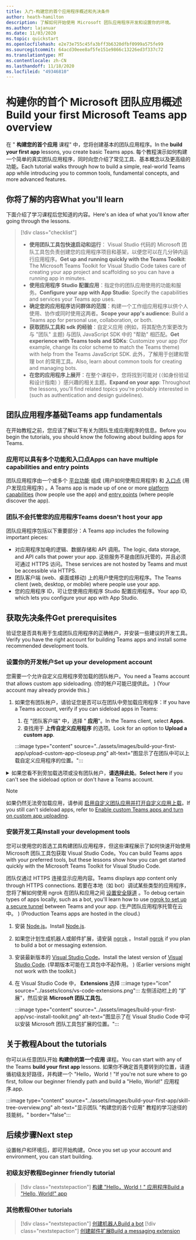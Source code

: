 ```yaml
---
title: 入门-构建您的首个应用程序概述和先决条件
author: heath-hamilton
description: 了解如何开始使用 Microsoft 团队应用程序开发和设置你的环境。
ms.author: lajanuar
ms.date: 11/03/2020
ms.topic: quickstart
ms.openlocfilehash: e2e73e755c45fa3bff3b6320dfbf0999a575fe99
ms.sourcegitcommit: 64acd30eee8af5fe151e9866c13226ed3f337c72
ms.translationtype: MT
ms.contentlocale: zh-CN
ms.lasthandoff: 11/18/2020
ms.locfileid: "49346810"
---
```

# <a name="build-your-first-microsoft-teams-app-overview"></a><span data-ttu-id="35a7d-103">构建你的首个 Microsoft 团队应用概述</span><span class="sxs-lookup"><span data-stu-id="35a7d-103">Build your first Microsoft Teams app overview</span></span>

<span data-ttu-id="35a7d-104">在 " **构建您的首个应用** 课程" 中，您将创建基本的团队应用程序。</span><span class="sxs-lookup"><span data-stu-id="35a7d-104">In the **build your first app** lessons, you create basic Teams apps.</span></span> <span data-ttu-id="35a7d-105">每个教程演示如何构建一个简单的真实团队应用程序，同时向您介绍了常见工具、基本概念以及更高级的功能。</span><span class="sxs-lookup"><span data-stu-id="35a7d-105">Each tutorial walks through how to build a simple, real-world Teams app while introducing you to common tools, fundamental concepts, and more advanced features.</span></span>

## <a name="what-youll-learn"></a><span data-ttu-id="35a7d-106">你将了解的内容</span><span class="sxs-lookup"><span data-stu-id="35a7d-106">What you'll learn</span></span>

<span data-ttu-id="35a7d-107">下面介绍了学习课程后您知道的内容。</span><span class="sxs-lookup"><span data-stu-id="35a7d-107">Here's an idea of what you'll know after going through the lessons.</span></span>

> [!div class="checklist"]
  >
  > * <span data-ttu-id="35a7d-108">**使用团队工具包快速启动和运行**： Visual Studio 代码的 Microsoft 团队工具包负责创建您的应用程序项目和基架，以便您可以在几分钟内运行应用程序。</span><span class="sxs-lookup"><span data-stu-id="35a7d-108">**Get up and running quickly with the Teams Toolkit**: The Microsoft Teams Toolkit for Visual Studio Code takes care of creating your app project and scaffolding so you can have a running app in minutes.</span></span>
  > * <span data-ttu-id="35a7d-109">**使用应用程序 Studio 配置应用**：指定你的团队应用使用的功能和服务。</span><span class="sxs-lookup"><span data-stu-id="35a7d-109">**Configure your app with App Studio**: Specify the capabilities and services your Teams app uses.</span></span>
  > * <span data-ttu-id="35a7d-110">**确定您的应用程序访问群体的范围**：构建一个工作组应用程序以供个人使用、协作或同时使用这两者。</span><span class="sxs-lookup"><span data-stu-id="35a7d-110">**Scope your app's audience**: Build a Teams app for personal use, collaboration, or both.</span></span>
  > * <span data-ttu-id="35a7d-111">**获取团队工具和 sdk 的经验**：自定义应用 (例如，将其配色方案更改为与 "团队" 主题) 与团队 JavaScript SDK 中的 "帮助" 相匹配。</span><span class="sxs-lookup"><span data-stu-id="35a7d-111">**Get experience with Teams tools and SDKs**: Customize your app (for example, change its color scheme to match the Teams theme) with help from the Teams JavaScript SDK.</span></span> <span data-ttu-id="35a7d-112">此外，了解用于创建和管理 bot 的常用工具。</span><span class="sxs-lookup"><span data-stu-id="35a7d-112">Also, learn about common tools for creating and managing bots.</span></span>
  > * <span data-ttu-id="35a7d-113">**在您的应用程序上展开**：在整个课程中，您将找到可能对 (（如身份验证和设计指南) ）感兴趣的相关主题。</span><span class="sxs-lookup"><span data-stu-id="35a7d-113">**Expand on your app**: Throughout the lessons, you'll find related topics you're probably interested in (such as authentication and design guidelines).</span></span>

## <a name="teams-app-fundamentals"></a><span data-ttu-id="35a7d-114">团队应用程序基础</span><span class="sxs-lookup"><span data-stu-id="35a7d-114">Teams app fundamentals</span></span>

<span data-ttu-id="35a7d-115">在开始教程之前，您应该了解以下有关为团队生成应用程序的信息。</span><span class="sxs-lookup"><span data-stu-id="35a7d-115">Before you begin the tutorials, you should know the following about building apps for Teams.</span></span>

### <a name="apps-can-have-multiple-capabilities-and-entry-points"></a><span data-ttu-id="35a7d-116">应用可以具有多个功能和入口点</span><span class="sxs-lookup"><span data-stu-id="35a7d-116">Apps can have multiple capabilities and entry points</span></span>

<span data-ttu-id="35a7d-117">团队应用程序由一个或多个 [平台功能](../concepts/capabilities-overview.md) 组成 (用户如何使用应用程序) 和 [入口点](../concepts/extensibility-points.md) (用户发现应用程序) 。</span><span class="sxs-lookup"><span data-stu-id="35a7d-117">A Teams app is made up of one or more [platform capabilities](../concepts/capabilities-overview.md) (how people use the app) and [entry points](../concepts/extensibility-points.md) (where people discover the app).</span></span>

### <a name="teams-doesnt-host-your-app"></a><span data-ttu-id="35a7d-118">团队不会托管您的应用程序</span><span class="sxs-lookup"><span data-stu-id="35a7d-118">Teams doesn't host your app</span></span>

<span data-ttu-id="35a7d-119">团队应用程序包括以下重要部分：</span><span class="sxs-lookup"><span data-stu-id="35a7d-119">A Teams app includes the following important pieces:</span></span>

* <span data-ttu-id="35a7d-120">对应用程序加电的逻辑、数据存储和 API 调用。</span><span class="sxs-lookup"><span data-stu-id="35a7d-120">The logic, data storage, and API calls that power your app.</span></span> <span data-ttu-id="35a7d-121">这些服务不是由团队托管的，并且必须可通过 HTTPS 访问。</span><span class="sxs-lookup"><span data-stu-id="35a7d-121">These services are not hosted by Teams and must be accessible via HTTPS.</span></span>
* <span data-ttu-id="35a7d-122">团队客户端 (web、桌面或移动) 上的用户使用您的应用程序。</span><span class="sxs-lookup"><span data-stu-id="35a7d-122">The Teams client (web, desktop, or mobile) where people use your app.</span></span>
* <span data-ttu-id="35a7d-123">您的应用程序 ID，可让您使用应用程序 Studio 配置应用程序。</span><span class="sxs-lookup"><span data-stu-id="35a7d-123">Your app ID, which lets you configure your app with App Studio.</span></span>

## <a name="get-prerequisites"></a><span data-ttu-id="35a7d-124">获取先决条件</span><span class="sxs-lookup"><span data-stu-id="35a7d-124">Get prerequisites</span></span>

<span data-ttu-id="35a7d-125">验证您是否具有用于生成团队应用程序的正确帐户，并安装一些建议的开发工具。</span><span class="sxs-lookup"><span data-stu-id="35a7d-125">Verify you have the right account for building Teams apps and install some recommended development tools.</span></span>

### <a name="set-up-your-development-account"></a><span data-ttu-id="35a7d-126">设置你的开发帐户</span><span class="sxs-lookup"><span data-stu-id="35a7d-126">Set up your development account</span></span>

<span data-ttu-id="35a7d-127">您需要一个允许自定义应用程序旁加载的团队帐户。</span><span class="sxs-lookup"><span data-stu-id="35a7d-127">You need a Teams account that allows custom app sideloading.</span></span> <span data-ttu-id="35a7d-128"> (你的帐户可能已提供此。 ) </span><span class="sxs-lookup"><span data-stu-id="35a7d-128">(Your account may already provide this.)</span></span>

1. <span data-ttu-id="35a7d-129">如果您有团队帐户，请验证您是否可以在团队中旁加载应用程序：</span><span class="sxs-lookup"><span data-stu-id="35a7d-129">If you have a Teams account, verify if you can sideload apps in Teams:</span></span>
    1. <span data-ttu-id="35a7d-130">在 "团队客户端" 中，选择 " **应用**"。</span><span class="sxs-lookup"><span data-stu-id="35a7d-130">In the Teams client, select **Apps**.</span></span>
    1. <span data-ttu-id="35a7d-131">查找用于 **上传自定义应用程序** 的选项。</span><span class="sxs-lookup"><span data-stu-id="35a7d-131">Look for an option to **Upload a custom app**.</span></span>

    :::image type="content" source="../assets/images/build-your-first-app/upload-custom-app-closeup.png" alt-text="图显示了在团队中可以上载自定义应用程序的位置。":::

<!-- markdownlint-disable MD033 -->
<details>

<summary><span data-ttu-id="35a7d-133">如果您看不到旁加载选项或没有团队帐户，<b>请选择此处</b>。</span><span class="sxs-lookup"><span data-stu-id="35a7d-133"><b>Select here</b> if you can't see the sideload option or don't have a Teams account.</span></span></summary>

<span data-ttu-id="35a7d-134">你可以通过加入 Microsoft 365 开发人员计划获取免费的团队测试帐户，以允许应用旁加载。</span><span class="sxs-lookup"><span data-stu-id="35a7d-134">You can get a free Teams test account that allows app sideloading by joining the Microsoft 365 developer program.</span></span> <span data-ttu-id="35a7d-135"> (注册过程大约需要两分钟时间。 ) </span><span class="sxs-lookup"><span data-stu-id="35a7d-135">(The registration process takes approximately two minutes.)</span></span>

1. <span data-ttu-id="35a7d-136">转到 [Microsoft 365 开发人员计划](https://developer.microsoft.com/microsoft-365/dev-program)。</span><span class="sxs-lookup"><span data-stu-id="35a7d-136">Go to the [Microsoft 365 developer program](https://developer.microsoft.com/microsoft-365/dev-program).</span></span>
1. <span data-ttu-id="35a7d-137">选择 " **立即加入** "，然后按照屏幕上的说明操作。</span><span class="sxs-lookup"><span data-stu-id="35a7d-137">Select **Join Now** and follow the onscreen instructions.</span></span>
1. <span data-ttu-id="35a7d-138">进入 "欢迎" 屏幕时，选择 " **设置 E5 订阅**"。</span><span class="sxs-lookup"><span data-stu-id="35a7d-138">When you get to the welcome screen, select **Set up E5 subscription**.</span></span>
1. <span data-ttu-id="35a7d-139">设置管理员帐户。</span><span class="sxs-lookup"><span data-stu-id="35a7d-139">Set up your administrator account.</span></span> <span data-ttu-id="35a7d-140">完成后，您应该会看到类似这样的屏幕。</span><span class="sxs-lookup"><span data-stu-id="35a7d-140">Once you finish, you should see a screen like this.</span></span>
:::image type="content" source="../assets/images/build-your-first-app/dev-program-subscription.png" alt-text="注册 Microsoft 365 开发人员计划后，您会看到的示例。":::
1. <span data-ttu-id="35a7d-142">使用刚刚设置的管理员帐户登录到团队。</span><span class="sxs-lookup"><span data-stu-id="35a7d-142">Log in to Teams using the administrator account you just set up.</span></span>
1. <span data-ttu-id="35a7d-143">验证您是否现在已 **上载自定义应用程序** 选项。</span><span class="sxs-lookup"><span data-stu-id="35a7d-143">Verify if you now have the **Upload a custom app** option.</span></span>

</details>

> [!Note]
> <span data-ttu-id="35a7d-144">如果仍然无法旁加载应用，请参阅 [启用自定义团队应用并打开自定义应用上载](https://docs.microsoft.com/microsoftteams/platform/concepts/build-and-test/prepare-your-o365-tenant#enable-custom-teams-apps-and-turn-on-custom-app-uploading)。</span><span class="sxs-lookup"><span data-stu-id="35a7d-144">If you still can't sideload apps, refer to [Enable custom Teams apps and turn on custom app uploading](https://docs.microsoft.com/microsoftteams/platform/concepts/build-and-test/prepare-your-o365-tenant#enable-custom-teams-apps-and-turn-on-custom-app-uploading).</span></span>

### <a name="install-your-development-tools"></a><span data-ttu-id="35a7d-145">安装开发工具</span><span class="sxs-lookup"><span data-stu-id="35a7d-145">Install your development tools</span></span>

<span data-ttu-id="35a7d-146">您可以使用您的首选工具构建团队应用程序，但这些课程展示了如何快速开始使用 Microsoft 团队工具包获取 Visual Studio Code。</span><span class="sxs-lookup"><span data-stu-id="35a7d-146">You can build Teams apps with your preferred tools, but these lessons show how you can get started quickly with the Microsoft Teams Toolkit for Visual Studio Code.</span></span>

<span data-ttu-id="35a7d-147">团队仅通过 HTTPS 连接显示应用内容。</span><span class="sxs-lookup"><span data-stu-id="35a7d-147">Teams displays app content only through HTTPS connections.</span></span> <span data-ttu-id="35a7d-148">若要在本地（如 bot）调试某些类型的应用程序，您将了解如何使用 ngrok 在团队和应用之间 [设置安全隧道](../concepts/build-and-test/debug.md#locally-hosted) 。</span><span class="sxs-lookup"><span data-stu-id="35a7d-148">To debug certain types of apps locally, such as a bot, you'll learn how to use [ngrok to set up a secure tunnel](../concepts/build-and-test/debug.md#locally-hosted) between Teams and your app.</span></span> <span data-ttu-id="35a7d-149"> (生产团队应用程序托管在云中。 ) </span><span class="sxs-lookup"><span data-stu-id="35a7d-149">(Production Teams apps are hosted in the cloud.)</span></span>

1. <span data-ttu-id="35a7d-150">安装 [Node.js](https://nodejs.org/en/)。</span><span class="sxs-lookup"><span data-stu-id="35a7d-150">Install [Node.js](https://nodejs.org/en/).</span></span>
1. <span data-ttu-id="35a7d-151">如果您计划生成机器人或邮件扩展，请安装 [ngrok](https://ngrok.com/download) 。</span><span class="sxs-lookup"><span data-stu-id="35a7d-151">Install [ngrok](https://ngrok.com/download) if you plan to build a bot or messaging extension.</span></span>
1. <span data-ttu-id="35a7d-152">安装最新版本的 [Visual Studio Code](https://code.visualstudio.com/download)。</span><span class="sxs-lookup"><span data-stu-id="35a7d-152">Install the latest version of [Visual Studio Code](https://code.visualstudio.com/download).</span></span> <span data-ttu-id="35a7d-153"> (早期版本可能在工具包中不起作用。 ) </span><span class="sxs-lookup"><span data-stu-id="35a7d-153">(Earlier versions might not work with the toolkit.)</span></span>
1. 在 Visual Studio Code 中， **Extensions** 选择 :::image type="icon" source="../assets/icons/vs-code-extensions.png"::: 左侧活动栏上的 "扩展"，然后安装 **Microsoft 团队工具包**。

    :::image type="content" source="../assets/images/build-your-first-app/vsc-install-toolkit.png" alt-text="图显示了在 Visual Studio Code 中可以安装 Microsoft 团队工具包扩展的位置。":::

## <a name="about-the-tutorials"></a><span data-ttu-id="35a7d-156">关于教程</span><span class="sxs-lookup"><span data-stu-id="35a7d-156">About the tutorials</span></span>

<span data-ttu-id="35a7d-157">你可以从任意团队开始 **构建你的第一个应用** 课程。</span><span class="sxs-lookup"><span data-stu-id="35a7d-157">You can start with any of the Teams **build your first app** lessons.</span></span> <span data-ttu-id="35a7d-158">如果你不确定首先要转到的位置，请遵循初级友好路径，并构建一个 "Hello，World！"</span><span class="sxs-lookup"><span data-stu-id="35a7d-158">If you're not sure where to go first, follow our beginner friendly path and build a "Hello, World!"</span></span> <span data-ttu-id="35a7d-159">应用程序.</span><span class="sxs-lookup"><span data-stu-id="35a7d-159">app.</span></span>

:::image type="content" source="../assets/images/build-your-first-app/skill-tree-overview.png" alt-text="显示团队 &quot;构建您的首个应用&quot; 教程的学习途径的技能树。" border="false":::

## <a name="next-step"></a><span data-ttu-id="35a7d-161">后续步骤</span><span class="sxs-lookup"><span data-stu-id="35a7d-161">Next step</span></span>

<span data-ttu-id="35a7d-162">设置帐户和环境后，即可开始构建。</span><span class="sxs-lookup"><span data-stu-id="35a7d-162">Once you set up your account and environment, you can start building.</span></span>

### <a name="beginner-friendly-tutorial"></a><span data-ttu-id="35a7d-163">初级友好教程</span><span class="sxs-lookup"><span data-stu-id="35a7d-163">Beginner friendly tutorial</span></span>

> [!div class="nextstepaction"]
> [<span data-ttu-id="35a7d-164">构建 "Hello，World！" 应用程序</span><span class="sxs-lookup"><span data-stu-id="35a7d-164">Build a "Hello, World!" app</span></span>](../build-your-first-app/build-and-run.md)

### <a name="other-tutorials"></a><span data-ttu-id="35a7d-165">其他教程</span><span class="sxs-lookup"><span data-stu-id="35a7d-165">Other tutorials</span></span>

> [!div class="nextstepaction"]
> [<span data-ttu-id="35a7d-166">创建机器人</span><span class="sxs-lookup"><span data-stu-id="35a7d-166">Build a bot</span></span>](../build-your-first-app/build-bot.md)
> [!div class="nextstepaction"]
> [<span data-ttu-id="35a7d-167">创建邮件扩展</span><span class="sxs-lookup"><span data-stu-id="35a7d-167">Build a messaging extension</span></span>](../build-your-first-app/build-messaging-extension.md)
